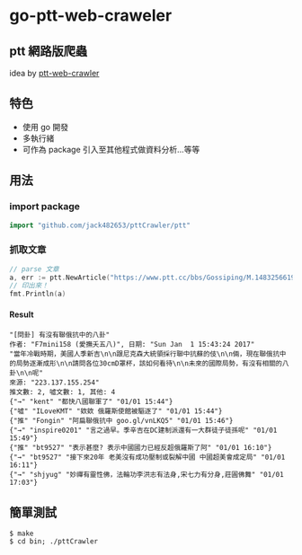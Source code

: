# go-ptt-web-craweler
## ptt 網路版爬蟲

idea by [ptt-web-crawler](https://github.com/ChinHui-Chen/ptt-web-crawler)

## 特色
* 使用 go 開發
* 多執行緒
* 可作為 package 引入至其他程式做資料分析...等等

## 用法

### import package
```Go
import "github.com/jack482653/pttCrawler/ptt"
```

### 抓取文章
```Go
// parse 文章
a, err := ptt.NewArticle("https://www.ptt.cc/bbs/Gossiping/M.1483256619.A.753.html")
// 印出來！
fmt.Println(a)
```

#### Result
```
"[問卦] 有沒有聯俄抗中的八卦"
作者: "F7mini158 (愛撫夭五八)", 日期: "Sun Jan  1 15:43:24 2017"
"當年冷戰時期，美國人季新吉\n\n跟尼克森大統領採行聯中抗蘇的伎\n\n倆，現在聯俄抗中的局勢逐漸成形\n\n請問各位30cmD罩杯，該如何看待\n\n未來的國際局勢，有沒有相關的八卦\n\n呢"
來源: "223.137.155.254"
推文數: 2, 噓文數: 1, 其他: 4
{"→" "kent" "都快八國聯軍了" "01/01 15:44"}
{"噓" "ILoveKMT" "欸欸 俄羅斯使館被驅逐了" "01/01 15:44"}
{"推" "Fongin" "阿扁聯俄抗中 goo.gl/vnLKQ5" "01/01 15:46"}
{"→" "inspire0201" "言之過早。季辛吉在DC建制派還有一大群徒子徒孫呢" "01/01 15:49"}
{"推" "bt9527" "表示甚麼? 表示中國國力已經反超俄羅斯了阿" "01/01 16:10"}
{"→" "bt9527" "接下來20年 老美沒有成功壓制或裂解中國 中國超美會成定局" "01/01 16:11"}
{"→" "shjyug" "妙禪有靈性佛，法輪功李洪志有法身,宋七力有分身,莊圓佛舞" "01/01 17:03"}
```

## 簡單測試

	$ make
	$ cd bin; ./pttCrawler
